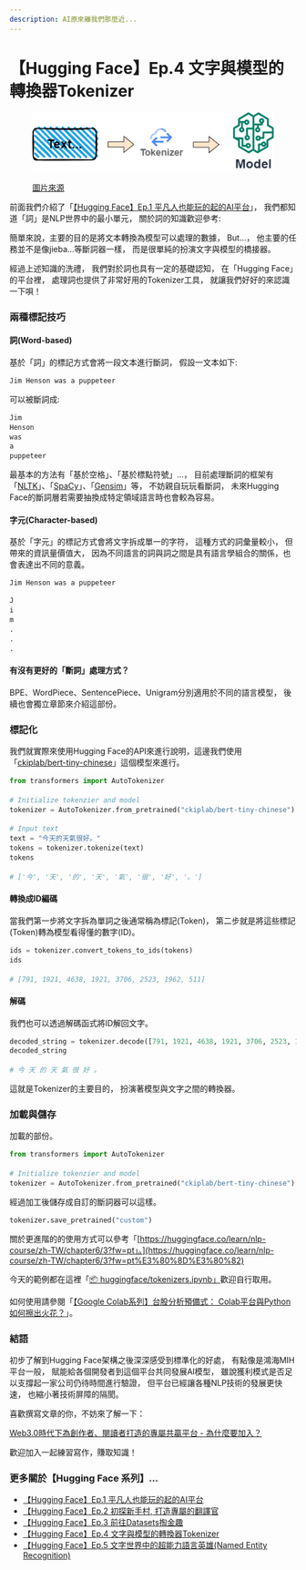 ```yaml
---
description: AI原來離我們那麼近...
---
```


# 【Hugging Face】Ep.4 文字與模型的轉換器Tokenizer

<figure><img src="../.gitbook/assets/huggingface_tokenizer.drawio.png" alt=""><figcaption><p><a href="https://vocus.cc/article/64a34d8dfd8978000190e556">圖片來源</a></p></figcaption></figure>

前面我們介紹了「[【Hugging Face】Ep.1 平凡人也能玩的起的AI平台](https://www.potatomedia.co/s/aHvvQP3M)」， 我們都知道「詞」是NLP世界中的最小單元， 關於詞的知識歡迎參考:

簡單來說，主要的目的是將文本轉換為模型可以處理的數據， But…， 他主要的任務並不是像jieba…等斷詞器一樣， 而是很單純的扮演文字與模型的橋接器。

經過上述知識的洗禮， 我們對於詞也具有一定的基礎認知， 在「Hugging Face」的平台裡， 處理詞也提供了非常好用的Tokenizer工具， 就讓我們好好的來認識一下唄！

### 兩種標記技巧

#### 詞(Word-based)

基於「詞」的標記方式會將一段文本進行斷詞， 假設一文本如下:

```python
Jim Henson was a puppeteer
```

可以被斷詞成:

```python
Jim
Henson
was
a
puppeteer
```

最基本的方法有「基於空格」、「基於標點符號」…， 目前處理斷詞的框架有「[NLTK](https://www.nltk.org/)」、「[SpaCy](https://spacy.io/)」、「[Gensim](https://github.com/RaRe-Technologies/gensim)」等， 不妨親自玩玩看斷詞， 未來Hugging Face的斷詞層若需要抽換成特定領域語言時也會較為容易。

#### 字元(Character-based)

基於「字元」的標記方式會將文字拆成單一的字符， 這種方式的詞彙量較小， 但帶來的資訊量價值大， 因為不同語言的詞與詞之間是具有語言學組合的關係，也會表達出不同的意義。

```python
Jim Henson was a puppeteer
```

```python
J
i
m
.
.
.
```

#### 有沒有更好的「斷詞」處理方式？

BPE、WordPiece、SentencePiece、Unigram分別適用於不同的語言模型， 後續也會獨立章節來介紹這部份。

### 標記化

我們就實際來使用Hugging Face的API來進行說明，這邊我們使用「[ckiplab/bert-tiny-chinese](https://huggingface.co/ckiplab/bert-tiny-chinese)」這個模型來進行。

```python
from transformers import AutoTokenizer

# Initialize tokenzier and model
tokenizer = AutoTokenizer.from_pretrained("ckiplab/bert-tiny-chinese")

# Input text
text = "今天的天氣很好。"
tokens = tokenizer.tokenize(text)
tokens

# ['今', '天', '的', '天', '氣', '很', '好', '。']
```

#### 轉換成ID編碼

當我們第一步將文字拆為單詞之後通常稱為標記(Token)， 第二步就是將這些標記(Token)轉為模型看得懂的數字(ID)。

```python
ids = tokenizer.convert_tokens_to_ids(tokens)
ids

# [791, 1921, 4638, 1921, 3706, 2523, 1962, 511]
```

#### 解碼

我們也可以透過解碼函式將ID解回文字。

```python
decoded_string = tokenizer.decode([791, 1921, 4638, 1921, 3706, 2523, 1962, 511])
decoded_string

# 今 天 的 天 氣 很 好 。
```

這就是Tokenizer的主要目的， 扮演著模型與文字之間的轉換器。

### 加載與儲存

加載的部份。

```python
from transformers import AutoTokenizer

# Initialize tokenzier and model
tokenizer = AutoTokenizer.from_pretrained("ckiplab/bert-tiny-chinese")
```

經過加工後儲存成自訂的斷詞器可以這樣。

```python
tokenizer.save_pretrained("custom")
```

關於更進階的的使用方式可以參考「[https://huggingface.co/learn/nlp-course/zh-TW/chapter6/3?fw=pt」。](https://huggingface.co/learn/nlp-course/zh-TW/chapter6/3?fw=pt%E3%80%8D%E3%80%82)



今天的範例都在這裡「[📦 huggingface/tokenizers.ipynb」](https://github.com/weihanchen/google-colab-python-learn/blob/main/jupyter-examples/huggingface/tokenizers.ipynb)歡迎自行取用。

如何使用請參閱「[【Google Colab系列】台股分析預備式： Colab平台與Python如何擦出火花？](https://www.potatomedia.co/s/aNLHZe3S)」。

### 結語

初步了解到Hugging Face架構之後深深感受到標準化的好處， 有點像是鴻海MIH平台一般， 賦能給各個開發者到這個平台共同發展AI模型， 雖說獲利模式是否足以支撐起一家公司仍待時間進行驗證， 但平台已經讓各種NLP技術的發展更快速， 也縮小著技術屏障的隔閡。

喜歡撰寫文章的你，不妨來了解一下：

[Web3.0時代下為創作者、閱讀者打造的專屬共贏平台 - 為什麼要加入？](https://www.potatomedia.co/s/2PmFxsq)

歡迎加入一起練習寫作，賺取知識！



### 更多關於【Hugging Face 系列】…

* [【Hugging Face】Ep.1 平凡人也能玩的起的AI平台](https://vocus.cc/article/649d7961fd89780001b63b0a)
* [【Hugging Face】Ep.2 初探新手村, 打造專屬的翻譯官](https://vocus.cc/article/64a013ecfd89780001601391)
* [【Hugging Face】Ep.3 前往Datasets掏金趣](https://vocus.cc/article/64a2c62afd897800018a8185)
* [【Hugging Face】Ep.4 文字與模型的轉換器Tokenizer](https://vocus.cc/article/64a34d8dfd8978000190e556)
* [【Hugging Face】Ep.5 文字世界中的超能力語言英雄(Named Entity Recognition)](https://vocus.cc/article/64a42269fd89780001589eca)
